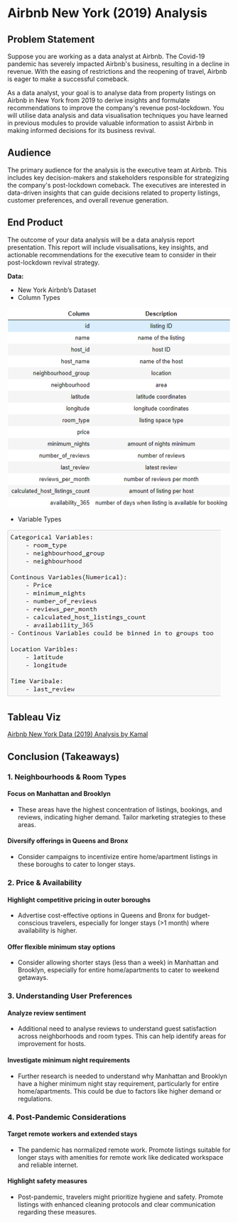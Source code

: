 # Airbnb New York (2019) Analysis

## Problem Statement
Suppose you are working as a data analyst at Airbnb. The Covid-19 pandemic has severely impacted Airbnb's business, resulting in a decline in revenue. With the easing of restrictions and the reopening of travel, Airbnb is eager to make a successful comeback. 

As a data analyst, your goal is to analyse data from property listings on Airbnb in New York from 2019 to derive insights and formulate recommendations to improve the company's revenue post-lockdown. You will utilise data analysis and data visualisation techniques you have learned in previous modules to provide valuable information to assist Airbnb in making informed decisions for its business revival.

## Audience
The primary audience for the analysis is the executive team at Airbnb. This includes key decision-makers and stakeholders responsible for strategizing the company's post-lockdown comeback. The executives are interested in data-driven insights that can guide decisions related to property listings, customer preferences, and overall revenue generation.

## End Product
The outcome of your data analysis will be a data analysis report presentation. This report will include visualisations, key insights, and actionable recommendations for the executive team to consider in their post-lockdown revival strategy.
 
**Data:**
- New York Airbnb’s Dataset
- Column Types
  
![column_types](airlock-on-edge.woolf.png)
- Variable Types
  
![variable_types](airlock-on-edge.woolf.university.png)

## Tableau Viz
[Airbnb New York Data (2019) Analysis by Kamal](https://public.tableau.com/views/AirbnbDataAnalysis_17132794271210/NeighbourhoodConcentration?:language=en-US&:sid=&:display_count=n&:origin=viz_share_link)

## Conclusion (Takeaways)
### 1. Neighbourhoods & Room Types
#### Focus on Manhattan and Brooklyn
- These areas have the highest concentration of listings, bookings, and reviews, indicating higher demand. Tailor marketing strategies to these areas.

#### Diversify offerings in Queens and Bronx
- Consider campaigns to incentivize entire home/apartment listings in these boroughs to cater to longer stays. 

### 2. Price & Availability
#### Highlight competitive pricing in outer boroughs
- Advertise cost-effective options in Queens and Bronx for budget-conscious travelers, especially for longer stays (>1 month) where availability is higher.

#### Offer flexible minimum stay options
- Consider allowing shorter stays (less than a week) in Manhattan and Brooklyn, especially for entire home/apartments to cater to weekend getaways.

### 3. Understanding User Preferences
#### Analyze review sentiment
- Additional need to analyse reviews to understand guest satisfaction across neighborhoods and room types. This can help identify areas for improvement for hosts.

#### Investigate minimum night requirements
- Further research is needed to understand why Manhattan and Brooklyn have a higher minimum night stay requirement, particularly for entire home/apartments. This could be due to factors like higher demand or regulations.

### 4. Post-Pandemic Considerations
#### Target remote workers and extended stays
- The pandemic has normalized remote work. Promote listings suitable for longer stays with amenities for remote work like dedicated workspace and reliable internet.

#### Highlight safety measures
- Post-pandemic, travelers might prioritize hygiene and safety. Promote listings with enhanced cleaning protocols and clear communication regarding these measures.
